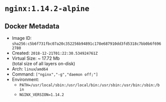 # `nginx:1.14.2-alpine`

## Docker Metadata

- Image ID: `sha256:c5b6f731fbc07a20c352256b94891c178e687910dd3fd5318c7bb0b6f6962780`
- Created: `2018-12-21T01:22:30.534924761Z`
- Virtual Size: ~ 17.72 Mb  
  (total size of all layers on-disk)
- Arch: `linux`/`amd64`
- Command: `["nginx","-g","daemon off;"]`
- Environment:
  - `PATH=/usr/local/sbin:/usr/local/bin:/usr/sbin:/usr/bin:/sbin:/bin`
  - `NGINX_VERSION=1.14.2`
